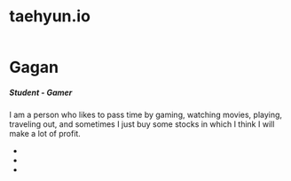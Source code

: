 # taehyun.io
<!DOCTYPE html>
<html>
  <head>
    <meta charset="utf-8">
    <script src="https://use.fontawesome.com/d1341f9b7a.js"></script>
    <link rel="stylesheet" href="style.css">
    <title>Personal WebSite</title>
  </head>
  <body>
<div class="box">
  <img src="C:\Users\Taehyun Kim\Documents\codes\Sierra 1.jpg" alt="" class="box-img">
  <h1>
Gagan</h1>
<h5>
Student - Gamer</h5>
<p>
  I am a person who likes to pass time by gaming, watching movies, playing, traveling out, and sometimes I just buy some stocks in which I think I will make a lot of profit.</p>
<ul>
<li><a href="#"><i class="fa fa-youtube channel-square" aria-hidden="true"></i></a></li>
<li><a href="#"><i class="fa fa-twitter-square" aria-hidden="true"></i></a></li>
<li><a href="#"><i class="fa fa-apple-square" aria-hidden="true"></i></a></li>
</ul>
</div>
</body>
</html>
